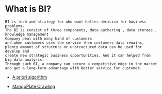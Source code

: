 

# What is BI?
    BI is tech and strategy for who want better decision for business problems.
    The BI is consist of three components, data gathering , data storage , knowledge management
    Company deal with many kind of customers  
    and when customers uses the service then customers data remains,
    plenty amount of structure or unstructured data can be used for develop and   
    create new strategic business opportunities. And it can helped from big data analysis. 
    Through such BI, a company can secure a competitive edge in the market   
    and get a long-term advantage with better service for customer.

- [A priori algorithm](https://github.com/ysh4296/buisiness_intelligence/tree/main/apriori_algorithm)

- [MangoPlate Crawling](https://github.com/ysh4296/buisiness_intelligence/tree/main/Mango_Crawl)

